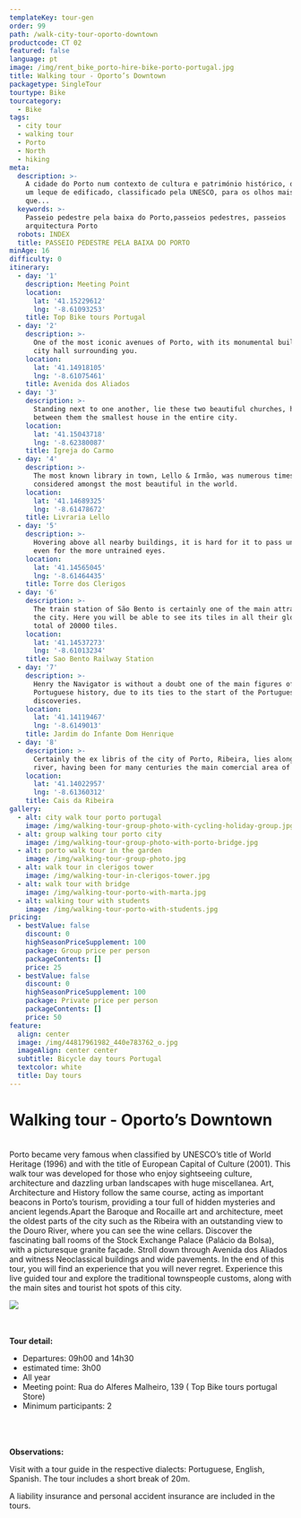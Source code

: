 ```yaml
---
templateKey: tour-gen
order: 99
path: /walk-city-tour-oporto-downtown
productcode: CT 02
featured: false
language: pt
image: /img/rent_bike_porto-hire-bike-porto-portugal.jpg
title: Walking tour - Oporto’s Downtown
packagetype: SingleTour
tourtype: Bike
tourcategory:
  - Bike
tags:
  - city tour
  - walking tour
  - Porto
  - North
  - hiking
meta:
  description: >-
    A cidade do Porto num contexto de cultura e património histórico, dispõe de
    um leque de edificado, classificado pela UNESCO, para os olhos mais curiosos
    que...
  keywords: >-
    Passeio pedestre pela baixa do Porto,passeios pedestres, passeios
    arquitectura Porto
  robots: INDEX
  title: PASSEIO PEDESTRE PELA BAIXA DO PORTO
minAge: 16
difficulty: 0
itinerary:
  - day: '1'
    description: Meeting Point
    location:
      lat: '41.15229612'
      lng: '-8.61093253'
    title: Top Bike tours Portugal
  - day: '2'
    description: >-
      One of the most iconic avenues of Porto, with its monumental buildings and
      city hall surrounding you.
    location:
      lat: '41.14918105'
      lng: '-8.61075461'
    title: Avenida dos Aliados
  - day: '3'
    description: >-
      Standing next to one another, lie these two beautiful churches, having
      between them the smallest house in the entire city.
    location:
      lat: '41.15043718'
      lng: '-8.62380087'
    title: Igreja do Carmo
  - day: '4'
    description: >-
      The most known library in town, Lello & Irmão, was numerous times
      considered amongst the most beautiful in the world.
    location:
      lat: '41.14689325'
      lng: '-8.61478672'
    title: Livraria Lello
  - day: '5'
    description: >-
      Hovering above all nearby buildings, it is hard for it to pass unnoticed,
      even for the more untrained eyes.
    location:
      lat: '41.14565045'
      lng: '-8.61464435'
    title: Torre dos Clerigos
  - day: '6'
    description: >-
      The train station of São Bento is certainly one of the main attractions of
      the city. Here you will be able to see its tiles in all their glory, a
      total of 20000 tiles.
    location:
      lat: '41.14537273'
      lng: '-8.61013234'
    title: Sao Bento Railway Station
  - day: '7'
    description: >-
      Henry the Navigator is without a doubt one of the main figures of
      Portuguese history, due to its ties to the start of the Portuguese
      discoveries.
    location:
      lat: '41.14119467'
      lng: '-8.6149013'
    title: Jardim do Infante Dom Henrique
  - day: '8'
    description: >-
      Certainly the ex libris of the city of Porto, Ribeira, lies alongside the
      river, having been for many centuries the main comercial area of the city.
    location:
      lat: '41.14022957'
      lng: '-8.61360312'
    title: Cais da Ribeira
gallery:
  - alt: city walk tour porto portugal
    image: /img/walking-tour-group-photo-with-cycling-holiday-group.jpg
  - alt: group walking tour porto city
    image: /img/walking-tour-group-photo-with-porto-bridge.jpg
  - alt: porto walk tour in the garden
    image: /img/walking-tour-group-photo.jpg
  - alt: walk tour in clerigos tower
    image: /img/walking-tour-in-clerigos-tower.jpg
  - alt: walk tour with bridge
    image: /img/walking-tour-porto-with-marta.jpg
  - alt: walking tour with students
    image: /img/walking-tour-porto-with-students.jpg
pricing:
  - bestValue: false
    discount: 0
    highSeasonPriceSupplement: 100
    package: Group price per person
    packageContents: []
    price: 25
  - bestValue: false
    discount: 0
    highSeasonPriceSupplement: 100
    package: Private price per person
    packageContents: []
    price: 50
feature:
  align: center
  image: /img/44817961982_440e783762_o.jpg
  imageAlign: center center
  subtitle: Bicycle day tours Portugal
  textcolor: white
  title: Day tours
---
```

# Walking tour - Oporto’s Downtown

\
Porto became very famous when classified by UNESCO’s title of World Heritage (1996) and with the title of European Capital of Culture (2001). This walk tour was developed for those who enjoy sightseeing culture, architecture and dazzling urban landscapes with huge miscellanea. Art, Architecture and History follow the same course, acting as important beacons in Porto’s tourism, providing a tour full of hidden mysteries and ancient legends.Apart the Baroque and Rocaille art and architecture, meet the oldest parts of the city such as the Ribeira with an outstanding view to the Douro River, where you can see the wine cellars. Discover the fascinating ball rooms of the Stock Exchange Palace (Palácio da Bolsa), with a picturesque granite façade. Stroll down through Avenida dos Aliados and witness Neoclassical buildings and wide pavements. In the end of this tour, you will find an experience that you will never regret. Experience this live guided tour and explore the traditional townspeople customs, along with the main sites and tourist hot spots of this city.



![](/img/oporto-walk-tour.png)

\
\
**Tour detail:**

* Departures: 09h00 and 14h30
* estimated time: 3h00
* All year
* Meeting point: Rua do Alferes Malheiro, 139 ( Top Bike tours portugal Store)
* Minimum participants: 2

\
\
\
**Observations:**

Visit with a tour guide in the respective dialects: Portuguese, English, Spanish. The tour includes a short break of 20m.

A liability insurance and personal accident insurance are included in the tours.
